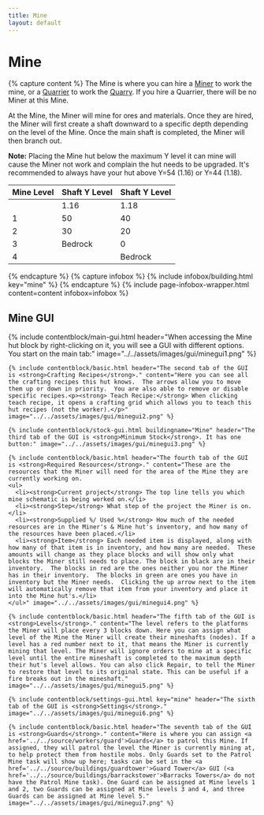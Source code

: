```yaml
---
title: Mine
layout: default
---
```

# Mine

{% capture content %}
The Mine is where you can hire a [Miner](../../source/workers/miner) to work the mine, or a [Quarrier](../../source/workers/quarrier) to work the [Quarry](../../source/buildings/quarry). If you hire a Quarrier, there will be no Miner at this Mine. 

At the Mine, the Miner will mine for ores and materials. Once they are hired, the Miner will first create a shaft downward to a specific depth depending on the level of the Mine.  Once the main shaft is completed, the Miner will then branch out.

**Note:** Placing the Mine hut below the maximum Y level it can mine will cause the Miner not work and complain the hut needs to be upgraded.  It's recommended to always have your hut above Y=54 (1.16) or Y=44 (1.18).

| Mine Level | Shaft Y Level | Shaft Y Level |
| ---------- | ------------- | ------------- |
| | 1.16 | 1.18 |
| 1 | 50 | 40 |
| 2 | 30 | 20 |
| 3 | Bedrock | 0 |
| 4 | | Bedrock |
{% endcapture %}
{% capture infobox %}
{% include infobox/building.html key="mine" %}
{% endcapture %}
{% include page-infobox-wrapper.html content=content infobox=infobox %}

## Mine GUI

<div class="row">
  <div class="col">
    {% include contentblock/main-gui.html header="When accessing the Mine hut block by right-clicking on it, you will see a GUI with different options. You start on the main tab:" image="../../assets/images/gui/minegui1.png" %}

    {% include contentblock/basic.html header="The second tab of the GUI is <strong>Crafting Recipes</strong>." content="Here you can see all the crafting recipes this hut knows.  The arrows allow you to move them up or down in priority.  You are also able to remove or disable specific recipes.<p><strong> Teach Recipe:</strong> When clicking teach recipe, it opens a crafting grid which allows you to teach this hut recipes (not the worker).</p>" image="../../assets/images/gui/minegui2.png" %}

    {% include contentblock/stock-gui.html buildingname="Mine" header="The third tab of the GUI is <strong>Minimum Stock</strong>. It has one button:" image="../../assets/images/gui/minegui3.png" %}

    {% include contentblock/basic.html header="The fourth tab of the GUI is <strong>Required Resources</strong>." content="These are the resources that the Miner will need for the area of the Mine they are currently working on.
    <ul>
      <li><strong>Current project</strong> The top line tells you which mine schematic is being worked on.</li>
      <li><strong>Step</strong> What step of the project the Miner is on.</li>
      <li><strong>Supplied %/ Used %</strong> How much of the needed resources are in the Miner's & Mine hut's inventory, and how many of the resources have been placed.</li>
      <li><strong>Item</strong> Each needed item is displayed, along with how many of that item is in inventory, and how many are needed.  These amounts will change as they place blocks and will show only what blocks the Miner still needs to place. The block in black are in their inventory.  The blocks in red are the ones neither you nor the Miner has in their inventory.  The blocks in green are ones you have in inventory but the Miner needs.  Clicking the up arrow next to the item will automatically remove that item from your inventory and place it into the Mine hut's.</li>
    </ul>" image="../../assets/images/gui/minegui4.png" %}
    
    {% include contentblock/basic.html header="The fifth tab of the GUI is <strong>Levels</strong>." content="The level refers to the platforms the Miner will place every 3 blocks down. Here you can assign what level of the Mine the Miner will create their mineshafts (nodes). If a level has a red number next to it, that means the Miner is currently mining that level. The Miner will ignore orders to mine at a specific level until the entire mineshaft is completed to the maximum depth their hut's level allows. You can also click Repair, to tell the Miner to restore that level to its original state. This can be useful if a fire breaks out in the mineshaft." image="../../assets/images/gui/minegui5.png" %}

    {% include contentblock/settings-gui.html key="mine" header="The sixth tab of the GUI is <strong>Settings</strong>." image="../../assets/images/gui/minegui6.png" %}

    {% include contentblock/basic.html header="The seventh tab of the GUI is <strong>Guards</strong>." content="Here is where you can assign <a href='../../source/workers/guard'>Guards</a> to patrol this Mine. If assigned, they will patrol the level the Miner is currently mining at, to help protect them from hostile mobs. Only Guards set to the Patrol Mine task will show up here; tasks can be set in the <a href='../../source/buildings/guardtower'>Guard Tower</a> GUI (<a href='../../source/buildings/barrackstower'>Barracks Towers</a> do not have the Patrol Mine task). One Guard can be assigned at Mine levels 1 and 2, two Guards can be assigned at Mine levels 3 and 4, and three Guards can be assigned at Mine level 5." image="../../assets/images/gui/minegui7.png" %}
  </div>
</div>